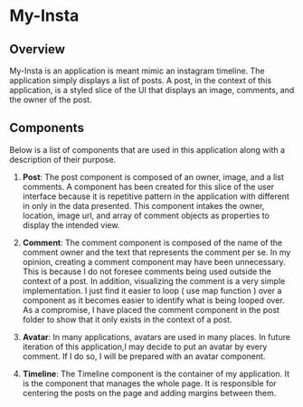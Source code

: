 # My-Insta

## Overview
My-Insta is an application is meant mimic an instagram timeline. The application simply displays a list of posts. A post, in the context of this application, is a styled slice of the UI that displays an image, comments, and the owner of the post.

## Components
Below is a list of components that are used in this application along with a description of their purpose.

1. **Post**: The post component is composed of an owner, image, and a list comments. A component has been created for this slice of the user interface because it is repetitive pattern in the application with different in only in the data presented. This component intakes the owner, location, image url, and array of comment objects as properties to display the intended view.

2. **Comment**: The comment component is composed of the name of the comment owner and the text that represents the comment per se. In my opinion, creating a comment component may have been unnecessary. This is because I do not foresee comments being used outside the context of a post. In addition, visualizing the comment is a very simple implementation. I just find it easier to loop ( use map function ) over a component as it becomes easier to identify what is being looped over. As a compromise, I have placed the comment component in the post folder to show that it only exists in the context of a post.

3. **Avatar**: In many applications, avatars are used in many places. In future iteration of this application,I may decide to put an avatar by every comment. If I do so, I will be prepared with an avatar component.

4. **Timeline**: The Timeline component is the container of my application. It is the component that manages the whole page. It is responsible for centering the posts on the page and adding margins between them.

